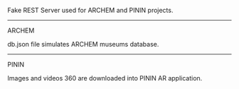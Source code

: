 Fake REST Server used for ARCHEM and PININ projects.

***

ARCHEM

db.json file simulates ARCHEM museums database.

***

PININ

Images and videos 360 are downloaded into PININ AR application.
